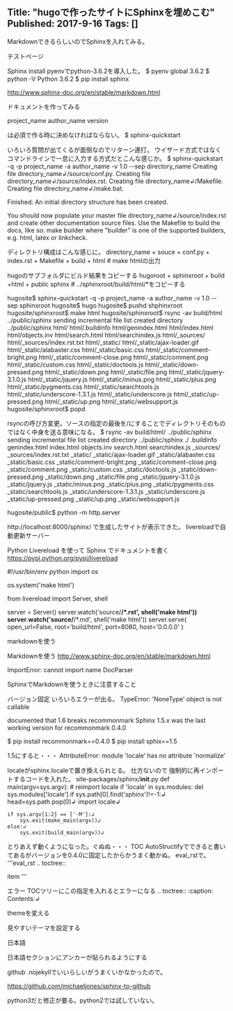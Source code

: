 Title: "hugoで作ったサイトにSphinxを埋めこむ"
Published: 2017-9-16
Tags: []
---

MarkdownできるらしいのでSphinxを入れてみる。


テストページ

Sphinx install
pyenvでpython-3.6.2を導入した。
$ pyenv global 3.6.2
$ python -V
Python 3.6.2
$ pip install sphinx


http://www.sphinx-doc.org/en/stable/markdown.html

ドキュメントを作ってみる

project_name
author_name
version

は必須で作る時に決めなければならない。
$ sphinx-quickstart

いろいろ質問が出てくるが面倒なのでリターン連打。
ウイザード方式ではなくコマンドラインで一息に入力する方式だとこんな感じか。
$ sphinx-quickstart -q -p project_name -a author_name -v 1.0 --sep directory_name
Creating file directory_name↲/source/conf.py.
Creating file directory_name↲/source/index.rst.
Creating file directory_name↲/Makefile.
Creating file directory_name↲/make.bat.

Finished: An initial directory structure has been created.

You should now populate your master file directory_name↲/source/index.rst and create other documentation
source files. Use the Makefile to build the docs, like so:
   make builder
   where "builder" is one of the supported builders, e.g. html, latex or linkcheck.

ディレクトリ構成はこんな感じに。
directory_name
    + souce
        + conf.py
        + index.rst
    + Makefile
    + build
        + html # make htmlの出力

hugoのサブフォルダにビルド結果をコピーする
hugoroot
    + sphinxroot
        + build
            +html
    + public
        sphinx # ../sphinxroot/build/html/*をコピーする

hugosite$ sphinx-quickstart -q -p project_name -a author_name -v 1.0 --sep sphinxroot
hugosite$ hugo
hugosite$ pushd shphinxroot
hugosite/sphinxroot$ make html
hugosite/sphinxroot$ rsync -av build/html ../public/sphinx
sending incremental file list
created directory ../public/sphinx
html/
html/.buildinfo
html/genindex.html
html/index.html
html/objects.inv
html/search.html
html/searchindex.js
html/_sources/
html/_sources/index.rst.txt
html/_static/
html/_static/ajax-loader.gif
html/_static/alabaster.css
html/_static/basic.css
html/_static/comment-bright.png
html/_static/comment-close.png
html/_static/comment.png
html/_static/custom.css
html/_static/doctools.js
html/_static/down-pressed.png
html/_static/down.png
html/_static/file.png
html/_static/jquery-3.1.0.js
html/_static/jquery.js
html/_static/minus.png
html/_static/plus.png
html/_static/pygments.css
html/_static/searchtools.js
html/_static/underscore-1.3.1.js
html/_static/underscore.js
html/_static/up-pressed.png
html/_static/up.png
html/_static/websupport.js
hugosite/sphinxroot$ popd

rsyncの呼び方変更。ソースの指定の最後を/にすることでディレクトリそのものではなく中身を送る意味になる。
$ rsync -av build/html/ ../public/sphinx
sending incremental file list
created directory ../public/sphinx
./
.buildinfo
genindex.html
index.html
objects.inv
search.html
searchindex.js
_sources/
_sources/index.rst.txt
_static/
_static/ajax-loader.gif
_static/alabaster.css
_static/basic.css
_static/comment-bright.png
_static/comment-close.png
_static/comment.png
_static/custom.css
_static/doctools.js
_static/down-pressed.png
_static/down.png
_static/file.png
_static/jquery-3.1.0.js
_static/jquery.js
_static/minus.png
_static/plus.png
_static/pygments.css
_static/searchtools.js
_static/underscore-1.3.1.js
_static/underscore.js
_static/up-pressed.png
_static/up.png
_static/websupport.js

hugosite/public$ python -m http.server

http://localhost:8000/sphinx/
で生成したサイトが表示できた。
livereloadで自動更新サーバー

Python Livereload を使って Sphinx でドキュメントを書く
https://pypi.python.org/pypi/livereload

#!/usr/bin/env python
import os

os.system('make html')

from livereload import Server, shell

server = Server()
server.watch('source/**/*.rst', shell('make html'))
server.watch('source/**/*.md', shell('make html'))
server.serve(
        open_url=False,
        root='build/html',
        port=8080,
        host='0.0.0.0'
        )

markdownを使う

Markdownを使う
http://www.sphinx-doc.org/en/stable/markdown.html

ImportError: cannot import name DocParser


SphinxでMarkdownを使うときに注意すること

バージョン固定
いろいろエラーが出る。
TypeError: 'NoneType' object is not callable


documented that 1.6 breaks recommonmark
Sphinx 1.5.x was the last working version for recommonmark 0.4.0

$ pip install recommonmark==0.4.0
$ pip install sphix==1.5

1.5にすると・・・
AttributeError: module 'locale' has no attribute 'normalize'

localeがsphinx.localeで置き換えられとる。
仕方ないので
強制的に再インポートするコードを入れた。
site-packages/sphinx/__init__.py
def main(argv=sys.argv):
    # reimport locale
    if 'locale' in sys.modules:
        del sys.modules['locale']
    if sys.path[0].find('sphinx')!=-1:↲
        head=sys.path.pop(0)↲
    import locale↲

    if sys.argv[1:2] == ['-M']:↲
        sys.exit(make_main(argv))↲
    else:↲
        sys.exit(build_main(argv))↲

とりあえず動くようになった。ぐぬぬ・・・
TOC
AutoStructifyでできると書いてあるがバージョンを0.4.0に固定したからかうまく動かぬ。
eval_rstで。
'''eval_rst
.. toctree::

   item
'''

エラー
TOCツリーにこの指定を入れるとエラーになる
.. toctree::
   :caption: Contents:↲

themeを変える

見やすいテーマを設定する

日本語

日本語セクションにアンカーが貼られるようにする

github
.nojekyllでいいらしいがうまくいかなかったので。

https://github.com/michaeljones/sphinx-to-github

python3だと修正が要る。python2では試していない。
